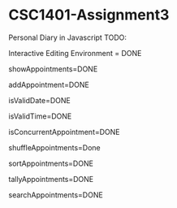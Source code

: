 # CSC1401-Assignment3
Personal Diary in Javascript
TODO:

Interactive Editing Environment = DONE

showAppointments=DONE

addAppointment=DONE

isValidDate=DONE

isValidTime=DONE

isConcurrentAppointment=DONE

shuffleAppointments=Done

sortAppointments=DONE

tallyAppointments=DONE

searchAppointments=DONE
